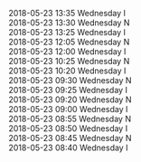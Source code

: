 2018-05-23 13:35 Wednesday  I  
2018-05-23 13:30 Wednesday  N  
2018-05-23 13:25 Wednesday  I  
2018-05-23 12:05 Wednesday  N  
2018-05-23 12:00 Wednesday  I  
2018-05-23 10:25 Wednesday  N  
2018-05-23 10:20 Wednesday  I  
2018-05-23 09:30 Wednesday  N  
2018-05-23 09:25 Wednesday  I  
2018-05-23 09:20 Wednesday  N  
2018-05-23 09:00 Wednesday  I  
2018-05-23 08:55 Wednesday  N  
2018-05-23 08:50 Wednesday  I  
2018-05-23 08:45 Wednesday  N  
2018-05-23 08:40 Wednesday  I  
